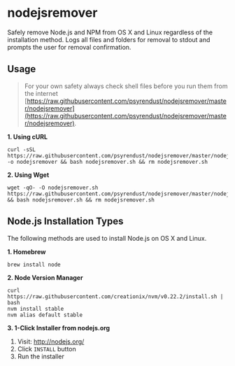 # nodejsremover

Safely remove Node.js and NPM from OS X and Linux regardless of the installation method.
Logs all files and folders for removal to stdout and prompts the user for removal
confirmation.

## Usage

> For your own safety always check shell files before you run them from the internet [https://raw.githubusercontent.com/psyrendust/nodejsremover/master/nodejsremover](https://raw.githubusercontent.com/psyrendust/nodejsremover/master/nodejsremover).

**1. Using cURL**

```shell
curl -sSL https://raw.githubusercontent.com/psyrendust/nodejsremover/master/nodejsremover -o nodejsremover && bash nodejsremover.sh && rm nodejsremover.sh
```

**2. Using Wget**

```shell
wget -qO- -O nodejsremover.sh https://raw.githubusercontent.com/psyrendust/nodejsremover/master/nodejsremover && bash nodejsremover.sh && rm nodejsremover.sh
```

## Node.js Installation Types

The following methods are used to install Node.js on OS X and Linux.

**1. Homebrew**

```shell
brew install node
```

**2. Node Version Manager**

```shell
curl https://raw.githubusercontent.com/creationix/nvm/v0.22.2/install.sh | bash
nvm install stable
nvm alias default stable
```

**3. 1-Click Installer from nodejs.org**

1. Visit: http://nodejs.org/
2. Click `INSTALL` button
3. Run the installer
